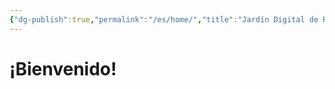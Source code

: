 ```yaml
---
{"dg-publish":true,"permalink":"/es/home/","title":"Jardín Digital de Rubén"}
---
```


# ¡Bienvenido!